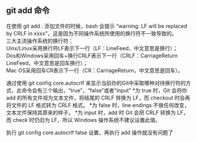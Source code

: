 ## git add 命令

在使用 git add . 添加文件的时候，bash 会提示 “warning: LF will be replaced by CRLF in xxxx”，这是因为不同操作系统所使用的换行符不一致导致的。<br>三大主流操作系统的换行符：<br>Uinx/Linux采用换行符LF表示下一行（LF：LineFeed，中文意思是换行）；<br>Dos和Windows采用回车+换行CRLF表示下一行（CRLF：CarriageReturn LineFeed，中文意思是回车换行）；<br>Mac OS采用回车CR表示下一行（CR：CarriageReturn，中文意思是回车）。

通过使用 git config core.autocrlf 来显示当前你的Git中采取哪种对待换行符的方式，此命令会有三个输出，“true”，“false”或者“input”
*为 true 时，Git 会将你 add 的所有文件视为文本文件，将结尾的 CRLF 转换为 LF，而 checkout 时会再将文件的 LF 格式转为 CRLF 格式。
*为 false 时，line endings 不做任何改变，文本文件保持其原来的样子。
*为 input 时，add 时 Git 会把 CRLF 转换为 LF，而 check 时仍旧为 LF，所以 Windows 操作系统不建议设置此值。

执行 git config core.autocrlf false 设置，再执行 add 操作就没有问题了
